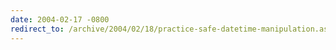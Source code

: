 ```yaml
---
date: 2004-02-17 -0800
redirect_to: /archive/2004/02/18/practice-safe-datetime-manipulation.aspx/
---
```

